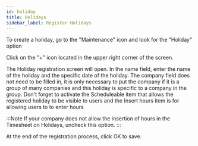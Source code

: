 ```yaml
---
id: holiday  
title: Holidays
sidebar_label: Register Holidays
---
```


To create a holiday, go to the "Maintenance" icon and look for the "Holiday" option
  
Click on the "+" icon located in the upper right corner of the screen.
  
The Holiday registration screen will open.
In the name field, enter the name of the holiday and the specific date of the holiday. 
The company field does not need to be filled in, it is only necessary to put the company if it is a group of many companies and this holiday is specific to a company in the group.
Don't forget to activate the Scheduleable item that allows the registered holiday to be visible to users and the Insert hours item is for allowing users to to enter hours  

  :::Note
    If your company does not allow the insertion of hours in the Timesheet on Holidays, uncheck this option.
  :::
  
At the end of the registration process, click OK to save. 
